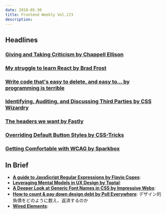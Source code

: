 ```yaml
---
date: 2018-05-30
title: Frontend Weekly Vol.173
description: 
---
```


## Headlines

### [Giving and Taking Criticism by Chappell Ellison](http://chappellellison.com/giving-and-taking-criticism)


### [My struggle to learn React by Brad Frost](http://bradfrost.com/blog/post/my-struggle-to-learn-react/)


### [Write code that's easy to delete, and easy to... by programming is terrible](https://programmingisterrible.com/post/173883533613/code-to-debug)


### [Identifying, Auditing, and Discussing Third Parties by CSS Wizardry](https://csswizardry.com/2018/05/identifying-auditing-discussing-third-parties/)


### [The headers we want by Fastly](https://www.fastly.com/blog/headers-we-want)


### [Overriding Default Button Styles by CSS-Tricks](https://css-tricks.com/overriding-default-button-styles/)


### [Getting Comfortable with WCAG by Sparkbox](https://seesparkbox.com/foundry/getting_comfortable_with_wcag)

## In Brief

- [**A guide to JavaScript Regular Expressions by Flavio Copes**](https://flaviocopes.com/javascript-regular-expressions/):
- [**Leveraging Mental Models in UX Design by Toptal**](https://www.toptal.com/designers/user-experience/mental-models-ux-design):
- [**A Deeper Look at Generic Font Names in CSS by Impressive Webs**](https://www.impressivewebs.com/deeper-look-generic-font-names-css/):
- [**How to count & pay down design debt by Poll Everywhere**](https://medium.com/poll-everywhere/design-debt-d35d027c5f2b): デザイン的負債をどのように数え、返済するのか
- [**Wired Elements**](https://wiredjs.com/):
